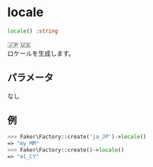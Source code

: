 # locale
```php
locale() :string
```
:jp: :us:  
ロケールを生成します。

## パラメータ
なし

## 例
```php
>>> Faker\Factory::create('ja_JP')->locale()
=> "my_MM"
>>> Faker\Factory::create()->locale()
=> "el_CY"
```

